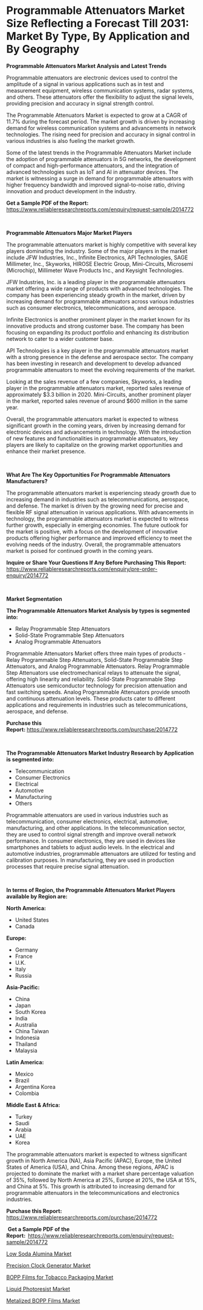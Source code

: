 <p><h1>Programmable Attenuators Market Size Reflecting a Forecast Till 2031: Market By Type, By Application and By Geography</h1></p><p><strong>Programmable Attenuators Market Analysis and Latest Trends</strong></p>
<p><p>Programmable attenuators are electronic devices used to control the amplitude of a signal in various applications such as in test and measurement equipment, wireless communication systems, radar systems, and others. These attenuators offer the flexibility to adjust the signal levels, providing precision and accuracy in signal strength control.</p><p>The Programmable Attenuators Market is expected to grow at a CAGR of 11.7% during the forecast period. The market growth is driven by increasing demand for wireless communication systems and advancements in network technologies. The rising need for precision and accuracy in signal control in various industries is also fueling the market growth.</p><p>Some of the latest trends in the Programmable Attenuators Market include the adoption of programmable attenuators in 5G networks, the development of compact and high-performance attenuators, and the integration of advanced technologies such as IoT and AI in attenuator devices. The market is witnessing a surge in demand for programmable attenuators with higher frequency bandwidth and improved signal-to-noise ratio, driving innovation and product development in the industry.</p></p>
<p><strong>Get a Sample PDF of the Report:&nbsp;</strong> <a href="https://www.reliableresearchreports.com/enquiry/request-sample/2014772">https://www.reliableresearchreports.com/enquiry/request-sample/2014772</a></p>
<p>&nbsp;</p>
<p><strong>Programmable Attenuators Major Market Players</strong></p>
<p><p>The programmable attenuators market is highly competitive with several key players dominating the industry. Some of the major players in the market include JFW Industries, Inc., Infinite Electronics, API Technologies, SAGE Millimeter, Inc., Skyworks, HIROSE Electric Group, Mini-Circuits, Microsemi (Microchip), Millimeter Wave Products Inc., and Keysight Technologies.</p><p>JFW Industries, Inc. is a leading player in the programmable attenuators market offering a wide range of products with advanced technologies. The company has been experiencing steady growth in the market, driven by increasing demand for programmable attenuators across various industries such as consumer electronics, telecommunications, and aerospace.</p><p>Infinite Electronics is another prominent player in the market known for its innovative products and strong customer base. The company has been focusing on expanding its product portfolio and enhancing its distribution network to cater to a wider customer base.</p><p>API Technologies is a key player in the programmable attenuators market with a strong presence in the defense and aerospace sector. The company has been investing in research and development to develop advanced programmable attenuators to meet the evolving requirements of the market.</p><p>Looking at the sales revenue of a few companies, Skyworks, a leading player in the programmable attenuators market, reported sales revenue of approximately $3.3 billion in 2020. Mini-Circuits, another prominent player in the market, reported sales revenue of around $600 million in the same year.</p><p>Overall, the programmable attenuators market is expected to witness significant growth in the coming years, driven by increasing demand for electronic devices and advancements in technology. With the introduction of new features and functionalities in programmable attenuators, key players are likely to capitalize on the growing market opportunities and enhance their market presence.</p></p>
<p>&nbsp;</p>
<p><strong>What Are The Key Opportunities For Programmable Attenuators Manufacturers?</strong></p>
<p><p>The programmable attenuators market is experiencing steady growth due to increasing demand in industries such as telecommunications, aerospace, and defense. The market is driven by the growing need for precise and flexible RF signal attenuation in various applications. With advancements in technology, the programmable attenuators market is expected to witness further growth, especially in emerging economies. The future outlook for the market is positive, with a focus on the development of innovative products offering higher performance and improved efficiency to meet the evolving needs of the industry. Overall, the programmable attenuators market is poised for continued growth in the coming years.</p></p>
<p><strong>Inquire or Share Your Questions If Any Before Purchasing This Report:</strong> <a href="https://www.reliableresearchreports.com/enquiry/pre-order-enquiry/2014772">https://www.reliableresearchreports.com/enquiry/pre-order-enquiry/2014772</a></p>
<p>&nbsp;</p>
<p><strong>Market Segmentation</strong></p>
<p><strong>The Programmable Attenuators Market Analysis by types is segmented into:</strong></p>
<p><ul><li>Relay Programmable Step Attenuators</li><li>Solid-State Programmable Step Attenuators</li><li>Analog Programmable Attenuators</li></ul></p>
<p><p>Programmable Attenuators Market offers three main types of products - Relay Programmable Step Attenuators, Solid-State Programmable Step Attenuators, and Analog Programmable Attenuators. Relay Programmable Step Attenuators use electromechanical relays to attenuate the signal, offering high linearity and reliability. Solid-State Programmable Step Attenuators use semiconductor technology for precision attenuation and fast switching speeds. Analog Programmable Attenuators provide smooth and continuous attenuation levels. These products cater to different applications and requirements in industries such as telecommunications, aerospace, and defense.</p></p>
<p><strong>Purchase this Report:&nbsp;</strong><a href="https://www.reliableresearchreports.com/purchase/2014772">https://www.reliableresearchreports.com/purchase/2014772</a></p>
<p>&nbsp;</p>
<p><strong>The Programmable Attenuators Market Industry Research by Application is segmented into:</strong></p>
<p><ul><li>Telecommunication</li><li>Consumer Electronics</li><li>Electrical</li><li>Automotive</li><li>Manufacturing</li><li>Others</li></ul></p>
<p><p>Programmable attenuators are used in various industries such as telecommunication, consumer electronics, electrical, automotive, manufacturing, and other applications. In the telecommunication sector, they are used to control signal strength and improve overall network performance. In consumer electronics, they are used in devices like smartphones and tablets to adjust audio levels. In the electrical and automotive industries, programmable attenuators are utilized for testing and calibration purposes. In manufacturing, they are used in production processes that require precise signal attenuation.</p></p>
<p>&nbsp;</p>
<p><strong>In terms of Region, the Programmable Attenuators Market Players available by Region are:</strong></p>
<p>
    <p> <strong> North America: </strong>
        <ul>
            <li>United States</li>
            <li>Canada</li>
        </ul>
        </p> 
    <p> <strong> Europe: </strong>
        <ul>
            <li>Germany</li>
            <li>France</li>
            <li>U.K.</li>
            <li>Italy</li>
            <li>Russia</li>
        </ul>
        </p> 
    <p> <strong> Asia-Pacific: </strong>
        <ul>
            <li>China</li>
            <li>Japan</li>
            <li>South Korea</li>
            <li>India</li>
            <li>Australia</li>
            <li>China Taiwan</li>
            <li>Indonesia</li>
            <li>Thailand</li>
            <li>Malaysia</li>
        </ul>
        </p> 
    <p> <strong> Latin America: </strong>
        <ul>
            <li>Mexico</li>
            <li>Brazil</li>
            <li>Argentina Korea</li>
            <li>Colombia</li>
        </ul>
        </p> 
    <p> <strong> Middle East & Africa: </strong>
        <ul>
            <li>Turkey</li>
            <li>Saudi</li>
            <li>Arabia</li>
            <li>UAE</li>
            <li>Korea</li>
        </ul>
    </p>
    </p>
<p><p>The programmable attenuators market is expected to witness significant growth in North America (NA), Asia Pacific (APAC), Europe, the United States of America (USA), and China. Among these regions, APAC is projected to dominate the market with a market share percentage valuation of 35%, followed by North America at 25%, Europe at 20%, the USA at 15%, and China at 5%. This growth is attributed to increasing demand for programmable attenuators in the telecommunications and electronics industries.</p></p>
<p><strong>Purchase this Report: </strong><a href="https://www.reliableresearchreports.com/purchase/2014772">https://www.reliableresearchreports.com/purchase/2014772</a></p>
<p>&nbsp;<strong>Get a Sample PDF of the Report:&nbsp;&nbsp;</strong><a href="https://www.reliableresearchreports.com/enquiry/request-sample/2014772">https://www.reliableresearchreports.com/enquiry/request-sample/2014772</a></p>
<p><strong></strong></p>
<p><p><a href="https://view.publitas.com/reportprime-1/decoding-the-low-soda-alumina-market-a-deep-dive-into-the-latest-market-trends-market-segmentation-and-competitive-analysis/">Low Soda Alumina Market</a></p><p><a href="https://github.com/juancolorado15/Market-Research-Report-List-1/blob/main/precision-clock-generator-market.md">Precision Clock Generator Market</a></p><p><a href="https://woozy-pyroraptor-a1f.notion.site/BOPP-Films-for-Tobacco-Packaging-Market-Challenges-Opportunities-and-Growth-Drivers-and-Major-Mar-6ffbe8219bf74b91b3fdd142dbed731b">BOPP Films for Tobacco Packaging Market</a></p><p><a href="https://view.publitas.com/reportprime-1/liquid-photoresist-market-size-growth-and-forecast-from-2024-2031/">Liquid Photoresist Market</a></p><p><a href="https://rainy-horn-d69.notion.site/Metalized-BOPP-Films-Market-Challenges-Opportunities-and-Growth-Drivers-and-Major-Market-Players--251cbe37a707477bb2e8a26b052cabff">Metalized BOPP Films Market</a></p></p>